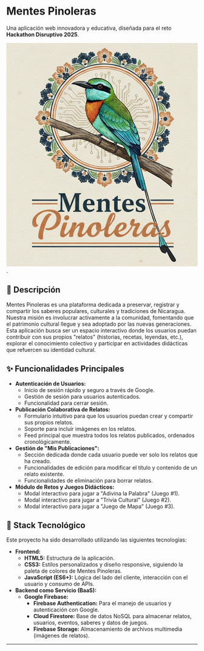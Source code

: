 # Mentes Pinoleras
Una aplicación web innovadora y educativa, diseñada para el reto **Hackathon Disruptivo 2025**.

![Mentes Pinoleras Logo](sources/Logo.png). 


## 📝 Descripción
Mentes Pinoleras es una plataforma dedicada a preservar, registrar y compartir los saberes populares, culturales y tradiciones de Nicaragua. Nuestra misión es involucrar activamente a la comunidad, fomentando que el patrimonio cultural llegue y sea adoptado por las nuevas generaciones.
Esta aplicación busca ser un espacio interactivo donde los usuarios puedan contribuir con sus propios "relatos" (historias, recetas, leyendas, etc.), explorar el conocimiento colectivo y participar en actividades didácticas que refuercen su identidad cultural.

## ✨ Funcionalidades Principales
* **Autenticación de Usuarios:**
    * Inicio de sesión rápido y seguro a través de Google.
    * Gestión de sesión para usuarios autenticados.
    * Funcionalidad para cerrar sesión.
* **Publicación Colaborativa de Relatos:**
    * Formulario intuitivo para que los usuarios puedan crear y compartir sus propios relatos.
    * Soporte para incluir imágenes en los relatos.
    * Feed principal que muestra todos los relatos publicados, ordenados cronológicamente.
* **Gestión de "Mis Publicaciones":**
    * Sección dedicada donde cada usuario puede ver solo los relatos que ha creado.
    * Funcionalidades de edición para modificar el título y contenido de un relato existente.
    * Funcionalidades de eliminación para borrar relatos.
* **Módulo de Retos y Juegos Didácticos:**
    * Modal interactivo para jugar a "Adivina la Palabra" (Juego #1).
    * Modal interactivo para jugar a "Trivia Cultural" (Juego #2).
    * Modal interactivo para jugar a "Juego de Mapa" (Juego #3).

## 🚀 Stack Tecnológico
Este proyecto ha sido desarrollado utilizando las siguientes tecnologías:

* **Frontend:**
    * **HTML5:** Estructura de la aplicación.
    * **CSS3:** Estilos personalizados y diseño responsive, siguiendo la paleta de colores de Mentes Pinoleras.
    * **JavaScript (ES6+):** Lógica del lado del cliente, interacción con el usuario y consumo de APIs.
* **Backend como Servicio (BaaS):**
    * **Google Firebase:**
        * **Firebase Authentication:** Para el manejo de usuarios y autenticación con Google.
        * **Cloud Firestore:** Base de datos NoSQL para almacenar relatos, usuarios, eventos, saberes y datos de juegos.
        * **Firebase Storage:** Almacenamiento de archivos multimedia (imágenes de relatos).

---

